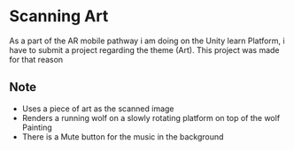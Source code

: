 
# Scanning Art

As a part of the AR mobile pathway i am doing on the Unity learn Platform, i have to submit a project regarding the theme (Art). This project was made for that reason


## Note

- Uses a piece of art as the scanned image
- Renders a running wolf on a slowly rotating platform on top of the wolf Painting
- There is a Mute button for the music in the background
